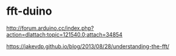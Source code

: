 # fft-duino

http://forum.arduino.cc/index.php?action=dlattach;topic=121540.0;attach=34854

https://jakevdp.github.io/blog/2013/08/28/understanding-the-fft/

